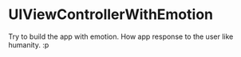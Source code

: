 UIViewControllerWithEmotion
===========================

Try to build the app with emotion. How app response to the user like humanity. :p
